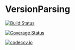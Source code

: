 # VersionParsing

[![Build Status](https://travis-ci.org/stevengj/VersionParsing.jl.svg?branch=master)](https://travis-ci.org/stevengj/VersionParsing.jl)

[![Coverage Status](https://coveralls.io/repos/stevengj/VersionParsing.jl/badge.svg?branch=master&service=github)](https://coveralls.io/github/stevengj/VersionParsing.jl?branch=master)

[![codecov.io](http://codecov.io/github/stevengj/VersionParsing.jl/coverage.svg?branch=master)](http://codecov.io/github/stevengj/VersionParsing.jl?branch=master)

